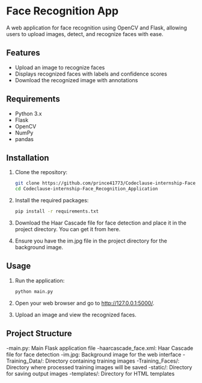 # Face Recognition App

A web application for face recognition using OpenCV and Flask, allowing users to upload images, detect, and recognize faces with ease.

## Features

- Upload an image to recognize faces
- Displays recognized faces with labels and confidence scores
- Download the recognized image with annotations

## Requirements

- Python 3.x
- Flask
- OpenCV
- NumPy
- pandas

## Installation

1. Clone the repository:

   ```bash
   git clone https://github.com/prince41773/Codeclause-internship-Face_Recognition_Application.git
   cd Codeclause-internship-Face_Recognition_Application
2. Install the required packages:
   ```bash
   pip install -r requirements.txt

3. Download the Haar Cascade file for face detection and place it in the project directory. You can get it from here.

4. Ensure you have the im.jpg file in the project directory for the background image.

## Usage

1. Run the application:

   ```bash
   python main.py

2. Open your web browser and go to http://127.0.0.1:5000/.

3. Upload an image and view the recognized faces.

## Project Structure
-main.py: Main Flask application file
-haarcascade_face.xml: Haar Cascade file for face detection
-im.jpg: Background image for the web interface
-Training_Data/: Directory containing training images
-Training_Faces/: Directory where processed training images will be saved
-static/: Directory for saving output images
-templates/: Directory for HTML templates
